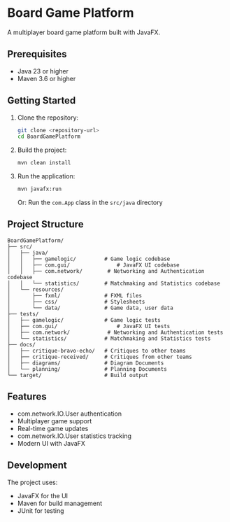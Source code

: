 # Board Game Platform

A multiplayer board game platform built with JavaFX.

## Prerequisites

- Java 23 or higher
- Maven 3.6 or higher

## Getting Started

1. Clone the repository:
   ```bash
   git clone <repository-url>
   cd BoardGamePlatform
   ```

2. Build the project:
   ```bash
   mvn clean install
   ```

3. Run the application:
   ```bash
   mvn javafx:run
   ```
   Or:
   Run the `com.App` class in the `src/java` directory

## Project Structure

```
BoardGamePlatform/
├── src/
│   ├── java/
│   │   ├── gamelogic/         # Game logic codebase
│   │   ├── com.gui/               # JavaFX UI codebase
│   │   ├── com.network/        # Networking and Authentication codebase
│   │   └── statistics/        # Matchmaking and Statistics codebase
│   └── resources/
│       ├── fxml/              # FXML files
│       ├── css/               # Stylesheets
│       └── data/              # Game data, user data
├── tests/
│   ├── gamelogic/             # Game logic tests
│   ├── com.gui/                   # JavaFX UI tests
│   ├── com.network/            # Networking and Authentication tests
│   └── statistics/            # Matchmaking and Statistics tests              
├── docs/
│   ├── critique-bravo-echo/   # Critiques to other teams
│   ├── critique-received/     # Critiques from other teams
│   ├── diagrams/              # Diagram Documents
│   └── planning/              # Planning Documents
└── target/                    # Build output
```

## Features

- com.network.IO.User authentication
- Multiplayer game support
- Real-time game updates
- com.network.IO.User statistics tracking
- Modern UI with JavaFX

## Development

The project uses:
- JavaFX for the UI
- Maven for build management
- JUnit for testing

